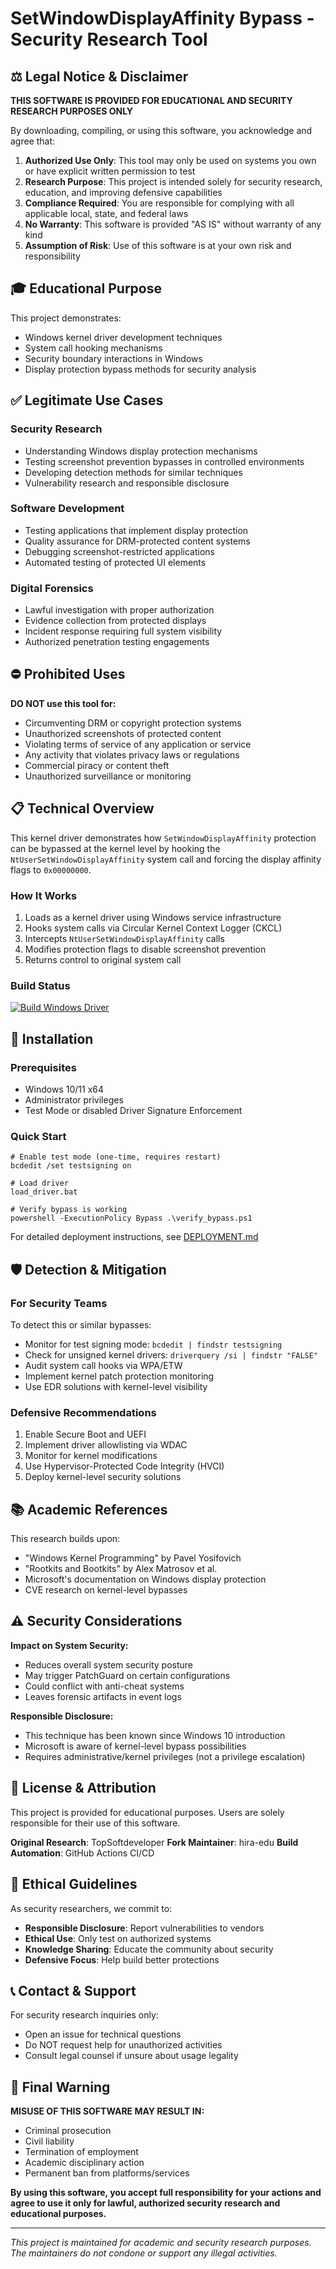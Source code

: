 # SetWindowDisplayAffinity Bypass - Security Research Tool

## ⚖️ Legal Notice & Disclaimer

**THIS SOFTWARE IS PROVIDED FOR EDUCATIONAL AND SECURITY RESEARCH PURPOSES ONLY**

By downloading, compiling, or using this software, you acknowledge and agree that:

1. **Authorized Use Only**: This tool may only be used on systems you own or have explicit written permission to test
2. **Research Purpose**: This project is intended solely for security research, education, and improving defensive capabilities
3. **Compliance Required**: You are responsible for complying with all applicable local, state, and federal laws
4. **No Warranty**: This software is provided "AS IS" without warranty of any kind
5. **Assumption of Risk**: Use of this software is at your own risk and responsibility

## 🎓 Educational Purpose

This project demonstrates:
- Windows kernel driver development techniques
- System call hooking mechanisms
- Security boundary interactions in Windows
- Display protection bypass methods for security analysis

## ✅ Legitimate Use Cases

### Security Research
- Understanding Windows display protection mechanisms
- Testing screenshot prevention bypasses in controlled environments
- Developing detection methods for similar techniques
- Vulnerability research and responsible disclosure

### Software Development
- Testing applications that implement display protection
- Quality assurance for DRM-protected content systems
- Debugging screenshot-restricted applications
- Automated testing of protected UI elements

### Digital Forensics
- Lawful investigation with proper authorization
- Evidence collection from protected displays
- Incident response requiring full system visibility
- Authorized penetration testing engagements

## ⛔ Prohibited Uses

**DO NOT use this tool for:**
- Circumventing DRM or copyright protection systems
- Unauthorized screenshots of protected content
- Violating terms of service of any application or service
- Any activity that violates privacy laws or regulations
- Commercial piracy or content theft
- Unauthorized surveillance or monitoring

## 📋 Technical Overview

This kernel driver demonstrates how `SetWindowDisplayAffinity` protection can be bypassed at the kernel level by hooking the `NtUserSetWindowDisplayAffinity` system call and forcing the display affinity flags to `0x00000000`.

### How It Works
1. Loads as a kernel driver using Windows service infrastructure
2. Hooks system calls via Circular Kernel Context Logger (CKCL)
3. Intercepts `NtUserSetWindowDisplayAffinity` calls
4. Modifies protection flags to disable screenshot prevention
5. Returns control to original system call

### Build Status
[![Build Windows Driver](https://github.com/hira-edu/Bypass-SetWindowDisplayAffinity/actions/workflows/build.yml/badge.svg)](https://github.com/hira-edu/Bypass-SetWindowDisplayAffinity/actions/workflows/build.yml)

## 🔧 Installation

### Prerequisites
- Windows 10/11 x64
- Administrator privileges
- Test Mode or disabled Driver Signature Enforcement

### Quick Start
```batch
# Enable test mode (one-time, requires restart)
bcdedit /set testsigning on

# Load driver
load_driver.bat

# Verify bypass is working
powershell -ExecutionPolicy Bypass .\verify_bypass.ps1
```

For detailed deployment instructions, see [DEPLOYMENT.md](DEPLOYMENT.md)

## 🛡️ Detection & Mitigation

### For Security Teams
To detect this or similar bypasses:
- Monitor for test signing mode: `bcdedit | findstr testsigning`
- Check for unsigned kernel drivers: `driverquery /si | findstr "FALSE"`
- Audit system call hooks via WPA/ETW
- Implement kernel patch protection monitoring
- Use EDR solutions with kernel-level visibility

### Defensive Recommendations
1. Enable Secure Boot and UEFI
2. Implement driver allowlisting via WDAC
3. Monitor for kernel modifications
4. Use Hypervisor-Protected Code Integrity (HVCI)
5. Deploy kernel-level security solutions

## 📚 Academic References

This research builds upon:
- "Windows Kernel Programming" by Pavel Yosifovich
- "Rootkits and Bootkits" by Alex Matrosov et al.
- Microsoft's documentation on Windows display protection
- CVE research on kernel-level bypasses

## ⚠️ Security Considerations

**Impact on System Security:**
- Reduces overall system security posture
- May trigger PatchGuard on certain configurations
- Could conflict with anti-cheat systems
- Leaves forensic artifacts in event logs

**Responsible Disclosure:**
- This technique has been known since Windows 10 introduction
- Microsoft is aware of kernel-level bypass possibilities
- Requires administrative/kernel privileges (not a privilege escalation)

## 📄 License & Attribution

This project is provided for educational purposes. Users are solely responsible for their use of this software.

**Original Research**: TopSoftdeveloper
**Fork Maintainer**: hira-edu
**Build Automation**: GitHub Actions CI/CD

## 🤝 Ethical Guidelines

As security researchers, we commit to:
- **Responsible Disclosure**: Report vulnerabilities to vendors
- **Ethical Use**: Only test on authorized systems
- **Knowledge Sharing**: Educate the community about security
- **Defensive Focus**: Help build better protections

## 📞 Contact & Support

For security research inquiries only:
- Open an issue for technical questions
- Do NOT request help for unauthorized activities
- Consult legal counsel if unsure about usage legality

## 🚨 Final Warning

**MISUSE OF THIS SOFTWARE MAY RESULT IN:**
- Criminal prosecution
- Civil liability
- Termination of employment
- Academic disciplinary action
- Permanent ban from platforms/services

**By using this software, you accept full responsibility for your actions and agree to use it only for lawful, authorized security research and educational purposes.**

---

*This project is maintained for academic and security research purposes. The maintainers do not condone or support any illegal activities.*